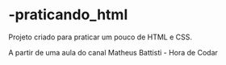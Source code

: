 # -praticando_html

Projeto criado para praticar um pouco de HTML e CSS.

A partir de uma aula do canal 
Matheus Battisti - Hora de Codar
